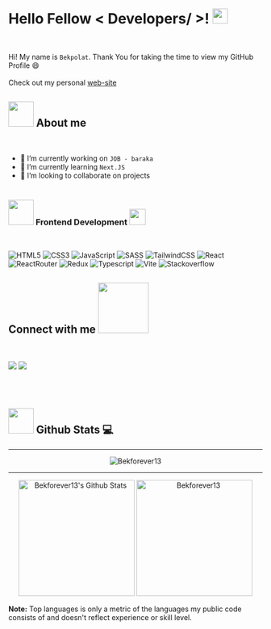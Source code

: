 <h1> Hello Fellow < Developers/ >! <img src = "https://raw.githubusercontent.com/MartinHeinz/MartinHeinz/master/wave.gif" width = 30px> </h1>
<p align='center'>
</p>
<br />

Hi! My name is `Bekpolat`. Thank You for taking the time to view my GitHub Profile 😄
<br />
<br />
Check out my personal [web-site](https://bekforever.vercel.app/)

## <picture><img src = "https://github.com/7oSkaaa/7oSkaaa/blob/main/Images/about_me.gif?raw=true" width = 50px></picture> About me

<br />

- 🔭 I’m currently working on `JOB - baraka`
- 🌱 I’m currently learning `Next.JS`
- 👯 I’m looking to collaborate on projects
  <br />
  <br />

### <picture> <img src = "https://github.com/7oSkaaa/7oSkaaa/blob/main/Images/Front_End.gif?raw=true" width = 50px> </picture> Frontend Development <img src = "https://media2.giphy.com/media/QssGEmpkyEOhBCb7e1/giphy.gif?cid=ecf05e47a0n3gi1bfqntqmob8g9aid1oyj2wr3ds3mg700bl&rid=giphy.gif" width = 32px>

<br />

![HTML5](https://img.shields.io/badge/HTML5-E34F26?style=for-the-badge&logo=html5&logoColor=white)
![CSS3](https://img.shields.io/badge/CSS3-1572B6?style=for-the-badge&logo=css3&logoColor=white)
![JavaScript](https://img.shields.io/badge/-JavaScript-F7DF1E?style=for-the-badge&logo=javascript&logoColor=fff)
![SASS](https://img.shields.io/badge/Sass-CC6699?style=for-the-badge&logo=sass&logoColor=white)
![TailwindCSS](https://img.shields.io/badge/Tailwind_CSS-38B2AC?style=for-the-badge&logo=tailwind-css&logoColor=white)
![React](https://img.shields.io/badge/React-20232A?style=for-the-badge&logo=react&logoColor=61DAFB)
![ReactRouter](https://img.shields.io/badge/React_Router-CA4245?style=for-the-badge&logo=react-router&logoColor=white)
![Redux](https://img.shields.io/badge/Redux-593D88?style=for-the-badge&logo=redux&logoColor=white)
![Typescript](https://shields.io/badge/TypeScript-3178C6?logo=TypeScript&logoColor=FFF&style=flat-square)
![Vite](https://img.shields.io/badge/-Vite-000?style=for-the-badge&logo=vite&logoColor=fff)
![Stackoverflow](https://aleen42.github.io/badges/src/stackoverflow.svg)

<h2> Connect with me <img src='https://raw.githubusercontent.com/ShahriarShafin/ShahriarShafin/main/Assets/handshake.gif' width="100px"> </h2>
<br />

<a href="https://instagram.com/bekforever13" target="blank"><img align="center"
      src="https://img.shields.io/badge/-Instagram-red?color=white&logo=instagram"
      /></a>
<a href="https://t.me/bekforever" target="blank"><img align="center"
      src="https://img.shields.io/badge/-telegram-red?color=white&logo=telegram&logoColor=32A8DE"
      /></a>

<br />
<br />

## <picture> <img src = "https://github.com/7oSkaaa/7oSkaaa/blob/main/Images/Statistics.gif?raw=true" width = 50px> </picture> Github Stats 💻

---

<p align="center">
<img src="https://github-readme-streak-stats.herokuapp.com/?user=Bekforever13&theme=tokyonight_duo" alt="Bekforever13" />
</p>

---

<p align="center">
    <a href="https://github.com/anuraghazra/github-readme-stats">
	    <img alt="Bekforever13's Github Stats" src="https://github-readme-stats.vercel.app/api?username=Bekforever13&show_icons=true&count_private=true&locale=en&theme=tokyonight&layout=compact" height="230px"/></a>
	  <img src="https://github-readme-stats.vercel.app/api/top-langs?username=Bekforever13&langs_count=10&show_icons=true&locale=en&theme=tokyonight" alt="Bekforever13" height="230px"/>
<br/>

<b>Note:</b> Top languages is only a metric of the languages my public code consists of and doesn't reflect experience or skill level.

  </p>
